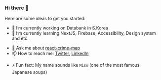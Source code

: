 ### Hi there 👋

<!--
**melancholy14/melancholy14** is a ✨ _special_ ✨ repository because its `README.md` (this file) appears on your GitHub profile.
-->

Here are some ideas to get you started:

- 🔭  I’m currently working on Databank in S.Korea
- 🌱  I’m currently learning NextJS, Firebase, Accessibility, Design system and etc.
<!--
- 👯 I’m looking to collaborate on ...
- 🤔 I’m looking for help with ...
-->
- 💬  Ask me about [react-crime-map](https://melancholy14.github.io/react-crime-map/)
- 📫  How to reach me: [Twitter](https://twitter.com/msg1y15), [LinkedIn](https://www.linkedin.com/in/melancholy14/)
<!--
- 😄 Pronouns: ...
-->
- ⚡  Fun fact: My name sounds like `Miso` (one of the most famous Japanese soups)
